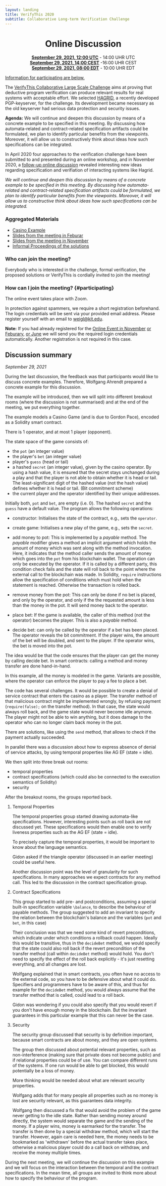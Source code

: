```yaml
--- 
layout: landing 
title: VerifyThis 2020 
subtitle: Collaborative Long-term Verification Challenge 
---
```


<center>

Online Discussion
=================


**[September 29, 2021, 12:00 UTC](https://www.timeanddate.com/worldclock/fixedtime.html?msg=VerifyThis&iso=20210519T12&p1=%3A&ah=2)** - 14:00 UHR UTC<br>
**[September 29, 2021, 14:00 CEST](https://www.timeanddate.com/worldclock/fixedtime.html?msg=VerifyThis&iso=20210519T12&p1=%3A&ah=2)** -16:00 UHR CEST<br>
**[September 29, 2021, 08:00 EDT](https://www.timeanddate.com/worldclock/fixedtime.html?msg=VerifyThis&iso=20210519T12&p1=%3A&ah=2)** - 10:00 UHR EDT

</center>

[Information for participating are below.](#participating)

The [VerifyThis Collaborative Large Scale Challenge](/) aims at proving
that deductive program verification can produce relevant results for
real systems with acceptable effort. We selected
[HAGRID](https://gitlab.com/hagrid-keyserver/hagrid), a recently
developed PGP-keyserver, for the challenge. Its development became
necessary as the old keyserver had serious data protection and security
issues.

**Agenda:** We will continue and deepen this discussion by means of a
concrete example to be specified in this meeting. By discussing how
automata-related and contract-related specification artifacts could be
formulated, we plan to identify particular benefits from the viewpoints.
Moreover, it will allow us to constructively think about ideas how such
specifications can be integrated.

In April 2020 four approaches to the verification challenge have been
submitted to and presented during an online workshop, and in November
2020, a [follow-up online discussion](online-event-nov/) revealed
interesting new ideas regarding specification and verifiation of
interacting systems like Hagrid.

*We will continue and deepen this discussion by means of a concrete
example to be specified in this meeting. By discussing how
automata-related and contract-related specification artifacts could be
formulated, we plan to identify particular benefits from the viewpoints.
Moreover, it will allow us to constructive think about ideas how such
specifications can be integrated.*

### Aggregated Materials

-   [Casino Example](/casino)
-   [Slides from the meeting in Feburar](/VerifyThisLTC-Feb2021.pdf)
-   [Slides from the meeting in November](/VerifyThisLTC-Nov2020.pdf)
-   [Informal Proceedings of the solutions](https://publikationen.bibliothek.kit.edu/1000119426)

### Who can join the meeting?

Everybody who is interested in the challenge, formal verification, the
proposed solutions or VerifyThis is cordially invited to join the
meeting!

### How can I join the meeting? {#participating}

The online event takes place with Zoom.

In protection against spammers, we require a short registration
beforehand. The login credentials will be sent via your provided email
address. Please register yourself with an email to
[weigl\@kit.edu](mailto:weigl@kit.edu?subject=VTLTC%20registration).

**Note:** If you had already registered for the [Online Event in
November](/online-event-nov/) [or Feburary](/online-event-feb/), [or
June](/online-event-june/) we will send you the required login
credentials automatically. Another registration is not required in this
case.


## Discussion summary

*September 29, 2021* 

During the last discussion, the feedback was that participants would like to
discuss concrete examples. Therefore, Wolfgang Ahrendt prepared a concrete
example for this discussion.

The example will be introduced, then we will split into different breakout rooms
(where the discussion is not summarised) and at the end of the meeting, we put
everything together.

The example models a Casino Game (and is due to Gordon Pace), encoded as
a Solidity smart contract.

There is 1 operator, and at most 1 player (opponent). 

The state space of the game consists of:
- the `pot` (an integer value)
- the player's `bet` (an integer value)
- player's `guess` (head or tail)
- a hashed `secret` (an integer value), given by the casino operator. 
  By using a hash value, it is ensured that the secret stays unchanged
  during a play and that the player is not able to obtain whether it is head or tail.
  The least-significant digit of the hashed value (not the hash value)
  defines whether it is head or tail. (Bit commitment scheme)
- the current player and the operator identified by their unique addresses.

Initially both, `pot` and `bet`, are empty (i.e. 0). The hashed `secret` and the `guess`
have a default value. The program allows the following operations:

- constructor: Initialises the state of the contract, e.g., sets the `operator`.

- create game: Initialises a new play of the game, e.g., sets the `secret`.

- add money to pot: This is implemented by a *payable* method. The
  *payable* modifier gives a method an implicit argument which holds
  the amount of money which was sent along with the method
  invocation. Here, it indicates that the method caller sends the
  amount of money which goes into the `pot` from his blockchain
  wallet. The operation can only be executed by the operator. If it is
  called by a different party, this condition check fails and the
  state will roll back to the point where the external call to the
  blockchain was made. In Solidity, `require` instructions allow the
  specification of conditions which must hold when the statement is reached.
  Otherwise the transaction is rolled back.

- remove money from the pot: This can only be done if no bet is
  placed, and only by the operator, and only if the the requested
  amount is less than the money in the pot. It will send money back to
  the operator.

- place bet: If the game is available, the caller of this method (not
  the operator) becomes the player.
  This is also a *payable* method.

- decide bet: can only be called by the operator if a bet has been
  placed. The operator reveals the bit commitment. If the player wins,
  the amount of the bet will be doubled, and sent to the player. If
  the operator wins, the bet is moved into the pot.

The idea would be that the code ensures that the player can get the money by
calling decide bet. In smart contracts: calling a method and money transfer are
done hand-in-hand.

In this example, all the money is modeled in the game. Variants are possible,
where the operator can enforce the player to pay a fee to place a bet.

The code has several challenges. It would be possible to create a
denial of service contract that enters the casino as a player. The
transfer method of that malicious contract might be implemented
wrongly, by refusing payment (`require(false);` on the transfer
method). In that case, the state would always roll back, and the game
state would never become idle anymore. The player might not be able to
win anything, but it does damage to the operator who can no longer
claim back money in the pot.

There are solutions, like using the `send` method, that allows to check if the
payment actually succeeded.

In parallel there was a discussion about how to express absence of denial of
service attacks, by using temporal properties like AG EF (state = idle).

We then split into three break out rooms:

- temporal properties
- contract specifications (which could also be connected to the execution 
  semantics of Solidity)
- security

After the breakout rooms, the groups reported back.

1. Temporal Properties

    The temporal properties group started drawing automata-like specifications.
    However, interesting points such as roll back are not discussed yet. These
    specifications would then enable one to verify liveness properties such as the
    AG EF (state = idle).

    To precisely capture the temporal properties, it would be important to know
    about the language semantics.

    Gidon asked if the triangle operator (discussed in an earlier meeting) could be
    useful here.

    Another discussion point was the level of granularity for such specifications.
    In many approaches we expect contracts for any method call. This led to the
    discussion in the contract specification group.


2. Contract Specifications

    This group started to add pre- and postconditions, assuming a special
    built-in specification variable `\balance`, to describe the behaviour of
    payable methods. The group suggested to add an invariant to specify the
    relation between the blockchain's balance and the variables (`pot` and
    `bet`, in this case)

    Their conclusion was that we need some kind of revert preconditions, which
    indicate under which conditions a rollback could happen. Ideally this would
    be transitive, thus in the `decideBet` method, we would specify that the
    state could also roll back if the revert precondition of the transfer method
    (call within `decideBet` method) would hold. You don't need to specify the
    effect of the roll back explicitly - it's just resetting everything, and all
    changes are lost.

    Wolfgang explained that in smart contracts, you often have no access to the
    external code, so you have to be defensive about what it could do.
    Specifiers and programmers have to be aware of this, and thus for example
    for the `decideBet` method, you would always assume that the transfer method
    that is called, could lead to a roll back.

    Gidon was wondering if you could also specify that you would revert if you
    don't have enough money in the blockchain. But the invariant guarantees in
    this particular example that this can never be the case.

3. Security 

    The security group discussed that security is by definition important,
    because smart contracts are about money, and they are open systems.

    The group then discussed about potential relevant properties, such as
    non-interference (making sure that private does not become public) and if
    relational properties could be of use. You can compare different runs of the
    systems. If one run would be able to get blocked, this would potentially be
    a loss of money.

    More thinking would be needed about what are relevant security properties.

    Wolfgang adds that for many people all properties such as no money is lost
    are security relevant, as this guarantees data integrity.

    Wolfgang then discussed a fix that would avoid the problem of the game never
    getting to the idle state. Rather than sending money around directly, the
    system would separate the game and the sending of the money. If a player wins,
    money is earmarked for the transfer. The transfer is then done by a special
    withdraw method, which will start the transfer. However, again care is needed
    here, the money needs to be bookmarked as 'withdrawn' before the actual
    transfer takes place, otherwise a malicious player could do a call back on
    withdraw, and receive the money multiple times.


During the next meeting, we will continue the discussion on this example and we
will focus on the interaction between the temporal and the contract
specifications. In the mean time, all groups are invited to think more about how
to specify the behaviour of the program.
